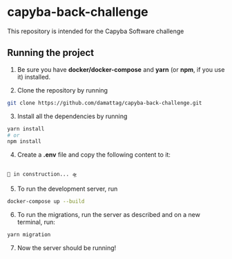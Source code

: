 # capyba-back-challenge
This repository is intended for the Capyba Software challenge

## Running the project

1. Be sure you have **docker/docker-compose** and **yarn** (or **npm**, if you use it) installed.

2. Clone the repository by running 
```bash 
git clone https://github.com/damattag/capyba-back-challenge.git
```

3. Install all the dependencies by running
```bash 
yarn install
# or
npm install
```

4. Create a **.env** file and copy the following content to it:
```dotenv

🚀 in construction... 🛸

```
  
5. To run the development server, run
```bash
docker-compose up --build
```

6. To run the migrations, run the server as described and on a new terminal, run:
```bash
yarn migration
```

7. Now the server should be running!